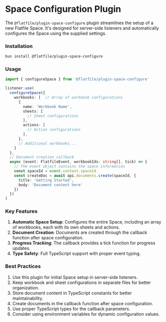 # Space Configuration Plugin


The `@flatfile/plugin-space-configure` plugin streamlines the setup of a new Flatfile Space. It's designed for server-side listeners and automatically configures the Space using the supplied settings.

### Installation

```bash
bun install @flatfile/plugin-space-configure
```

### Usage

```typescript
import { configureSpace } from '@flatfile/plugin-space-configure'

listener.use(
  configureSpace({
    workbooks: [  // Array of workbook configurations
      {
        name: 'Workbook Name',
        sheets: [
          // Sheet configurations
        ],
        actions: [
          // Action configurations
        ],
      },
      // Additional workbooks...
    ]
  },
  // Document creation callback
  async (event: FlatfileEvent, workbookIds: string[], tick) => {
    // The event object contains the space information
    const spaceId = event.context.spaceId
    const createDoc = await api.documents.create(spaceId, {
      title: 'Getting Started',
      body: 'Document content here'
    })
  })
)
```
### Key Features

1. **Automatic Space Setup**: Configures the entire Space, including an array of workbooks, each with its own sheets and actions.
2. **Document Creation**: Documents are created through the callback function after space configuration.
3. **Progress Tracking**: The callback provides a tick function for progress updates.
4. **Type Safety**: Full TypeScript support with proper event typing.

### Best Practices

1. Use this plugin for initial Space setup in server-side listeners.
2. Keep workbook and sheet configurations in separate files for better organization.
3. Store document content in TypeScript constants for better maintainability.
4. Create documents in the callback function after space configuration.
5. Use proper TypeScript types for the callback parameters.
6. Consider using environment variables for dynamic configuration values.
